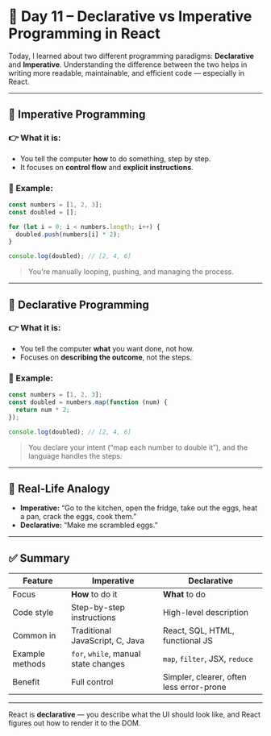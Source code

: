 
# 📘 Day 11 – Declarative vs Imperative Programming in React

Today, I learned about two different programming paradigms: **Declarative** and **Imperative**. Understanding the difference between the two helps in writing more readable, maintainable, and efficient code — especially in React.

---

## 🧱 Imperative Programming

### 👉 What it is:
- You tell the computer **how** to do something, step by step.
- It focuses on **control flow** and **explicit instructions**.

### 🧪 Example:

```js
const numbers = [1, 2, 3];
const doubled = [];

for (let i = 0; i < numbers.length; i++) {
  doubled.push(numbers[i] * 2);
}

console.log(doubled); // [2, 4, 6]
```

> You're manually looping, pushing, and managing the process.

---

## 🧾 Declarative Programming

### 👉 What it is:
- You tell the computer **what** you want done, not how.
- Focuses on **describing the outcome**, not the steps.

### 🧪 Example:

```js
const numbers = [1, 2, 3];
const doubled = numbers.map(function (num) {
  return num * 2;
});

console.log(doubled); // [2, 4, 6]
```

> You declare your intent (“map each number to double it”), and the language handles the steps.

---

## 💬 Real-Life Analogy

- **Imperative:** “Go to the kitchen, open the fridge, take out the eggs, heat a pan, crack the eggs, cook them.”
- **Declarative:** “Make me scrambled eggs.”

---

## ✅ Summary

| Feature                | Imperative                             | Declarative                          |
|------------------------|-----------------------------------------|---------------------------------------|
| Focus                  | **How** to do it                        | **What** to do                        |
| Code style             | Step-by-step instructions               | High-level description                |
| Common in              | Traditional JavaScript, C, Java         | React, SQL, HTML, functional JS       |
| Example methods        | `for`, `while`, manual state changes    | `map`, `filter`, JSX, `reduce`        |
| Benefit                | Full control                            | Simpler, clearer, often less error-prone |

---

React is **declarative** — you describe what the UI should look like, and React figures out how to render it to the DOM.
